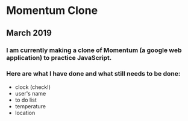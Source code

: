 # Momentum Clone
## March 2019
### I am currently making a clone of Momentum (a google web application) to practice JavaScript.

### Here are what I have done and what still needs to be done:
* clock (check!)
* user's name
* to do list
* temperature
* location
